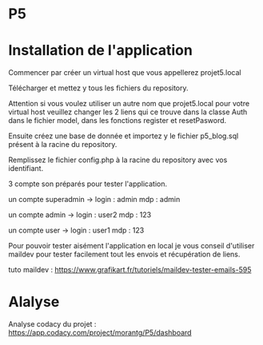 # P5

# Installation de l'application

Commencer par créer un virtual host que vous appellerez projet5.local

Télécharger et mettez y tous les fichiers du repository.

Attention si vous voulez utiliser un autre nom que projet5.local pour votre virtual
host veuillez changer les 2 liens qui ce trouve dans la classe Auth dans le fichier
model, dans les fonctions register et resetPasword.

Ensuite créez une base de donnée et importez y le fichier p5_blog.sql présent à 
la racine du repository.

Remplissez le fichier config.php à la racine du repository avec vos identifiant.

3 compte son préparés pour tester l'application.

un compte superadmin -> login : admin
		        mdp : admin

un compte admin -> login : user2
		   mdp : 123 

un compte user -> login : user1
		   mdp : 123  	

Pour pouvoir tester aisément l'application en local je vous conseil d'utiliser maildev pour 
tester facilement tout les envois et récupération de liens.

tuto maildev : https://www.grafikart.fr/tutoriels/maildev-tester-emails-595

# Alalyse

Analyse codacy du projet : https://app.codacy.com/project/morantg/P5/dashboard